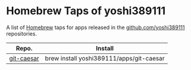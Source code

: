 # Homebrew Taps of yoshi389111

A list of [Homebrew](https://brew.sh/) taps for apps released in the [github.com/yoshi389111](https://github.com/yoshi389111) repositories.

| Repo. | Install |
|:-----:|:-------:|
| [git-caesar](https://github.com/yoshi389111/git-caesar) | brew install yoshi389111/apps/git-caesar |

